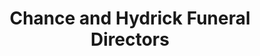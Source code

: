 ---
title: "Chance and Hydrick Funeral Directors"
url: /augusta/chance-and-hydrick-funeral-directors/
shop: funeral directors
---